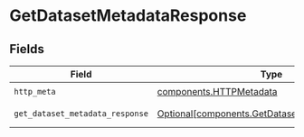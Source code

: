 # GetDatasetMetadataResponse


## Fields

| Field                                                                                                    | Type                                                                                                     | Required                                                                                                 | Description                                                                                              |
| -------------------------------------------------------------------------------------------------------- | -------------------------------------------------------------------------------------------------------- | -------------------------------------------------------------------------------------------------------- | -------------------------------------------------------------------------------------------------------- |
| `http_meta`                                                                                              | [components.HTTPMetadata](../../models/components/httpmetadata.md)                                       | :heavy_check_mark:                                                                                       | N/A                                                                                                      |
| `get_dataset_metadata_response`                                                                          | [Optional[components.GetDatasetMetadataResponse]](../../models/components/getdatasetmetadataresponse.md) | :heavy_minus_sign:                                                                                       | GetDatasetMetadata 200 response                                                                          |